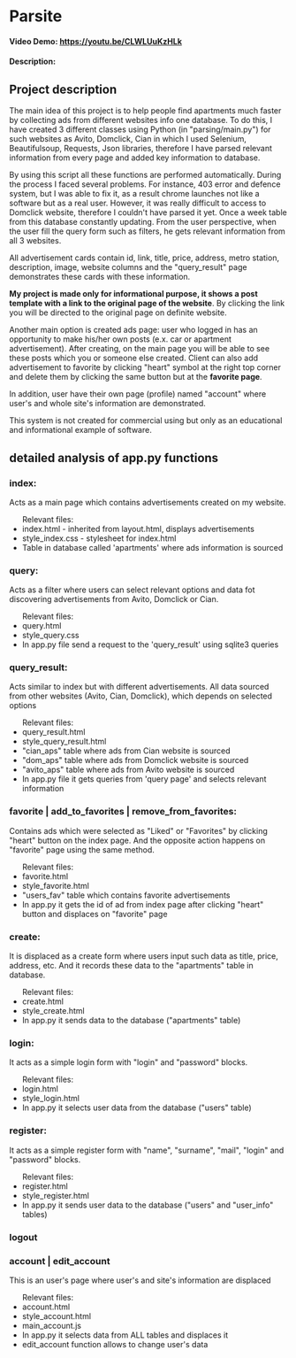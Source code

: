 # Parsite
#### Video Demo:  https://youtu.be/CLWLUuKzHLk
#### Description:

## Project description

The main idea of this project is to help people find apartments much faster by collecting ads from different websites info one database. To do this, I have created 3 different classes using Python (in "parsing/main.py") for such websites as Avito, Domclick, Cian in which I used Selenium, Beautifulsoup, Requests, Json  libraries, therefore I have parsed relevant information from every page and added key information to database. 

By using this script all these functions are performed automatically. During the process I faced several problems. For instance, 403 error and defence system, but I was able to fix it, as a result chrome launches not like a software but as a real user. However,  it was really difficult to access to Domclick website, therefore I couldn't have parsed it yet. Once a week table from this database constantly updating. From the user perspective, when the user fill the query form such as filters, he gets relevant information from all 3 websites.

All advertisement cards contain id, link, title, price, address, metro station, description, image, website columns and the "query_result" page demonstrates these cards with these information.

<b>My project is made only for informational purpose, it shows  a post template with a link to the original page of the website</b>. By clicking the link you will be directed to the original page on definite website.

Another main option is created ads page: user who logged in has an opportunity to make his/her own posts (e.x. car or apartment advertisement).
After creating, on the main page you will be able to see these posts which you or someone else created.
Client can also add advertisement to favorite by clicking "heart" symbol at the right top corner and delete them by clicking the same button but at the <b>favorite page</b>.

In addition, user have their own page (profile) named "account" where user's and whole site's information are demonstrated.

This system is not created for commercial using but only as an educational and informational example of software.





## detailed analysis of app.py functions
### index: 
Acts as a main page which contains advertisements created on my website.

<ul>
Relevant files: 
<li>index.html - inherited from layout.html, displays advertisements</li>
<li>style_index.css - stylesheet for index.html</li>
<li>Table in database called 'apartments' where ads information is sourced</li>
</ul>

### query:
Acts as a filter where users can select relevant options and data fot discovering advertisements from Avito, Domclick or Cian.  
<ul>
Relevant files: 
<li>query.html</li>
<li>style_query.css</li>
<li>In app.py file send a request to the 'query_result' using sqlite3 queries</li>
</ul>

### query_result: 
Acts similar to index but with different advertisements. All data sourced from other websites (Avito, Cian, Domclick), which depends on selected options
<ul>
Relevant files:
<li>query_result.html</li>
<li>style_query_result.html</li>
<li>"cian_aps" table where ads from Cian website is sourced</li>
<li>"dom_aps" table where ads from Domclick website is sourced</li>
<li>"avito_aps" table where ads from Avito website is sourced</li>
<li>In app.py file it gets queries from 'query page' and selects relevant information</li>
</ul>

### favorite | add_to_favorites | remove_from_favorites:
Contains ads which were selected as "Liked" or "Favorites" by clicking "heart" button on the index page. And the opposite action happens on "favorite" page using the same method.
<ul>
Relevant files:
<li>favorite.html</li>
<li>style_favorite.html</li>
<li>"users_fav" table which contains favorite advertisements</li>
<li>In app.py it gets the id of ad from index page after clicking "heart" button and displaces on "favorite" page</li>
</ul>


### create:
It is displaced as a create form where users input such data as title, price, address, etc. And it records these data to the "apartments" table in database.
<ul>
Relevant files:
<li>create.html</li>
<li>style_create.html</li>
<li>In app.py it sends data to the database ("apartments" table)</li>
</ul>


### login:
It acts as a simple login form with "login" and "password" blocks.
<ul>
Relevant files:
<li>login.html</li>
<li>style_login.html</li>
<li>In app.py it selects user data from the database ("users" table)</li>
</ul>

### register:
It acts as a simple register form with "name", "surname", "mail", "login" and "password" blocks.
<ul>
Relevant files:
<li>register.html</li>
<li>style_register.html</li>
<li>In app.py it sends user data to the database ("users" and "user_info" tables)</li>
</ul>


### logout

### account | edit_account
This is an user's page where user's and site's information are displaced
<ul>
Relevant files:
<li>account.html</li>
<li>style_account.html</li>
<li>main_account.js</li>
<li>In app.py it selects data from ALL tables and displaces it</li>
<li>edit_account function allows to change user's data</li>
</ul>











